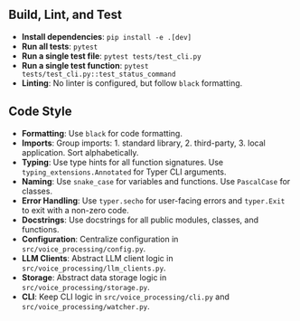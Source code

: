 ## Build, Lint, and Test

- **Install dependencies**: `pip install -e .[dev]`
- **Run all tests**: `pytest`
- **Run a single test file**: `pytest tests/test_cli.py`
- **Run a single test function**: `pytest tests/test_cli.py::test_status_command`
- **Linting**: No linter is configured, but follow `black` formatting.

## Code Style

- **Formatting**: Use `black` for code formatting.
- **Imports**: Group imports: 1. standard library, 2. third-party, 3. local application. Sort alphabetically.
- **Typing**: Use type hints for all function signatures. Use `typing_extensions.Annotated` for Typer CLI arguments.
- **Naming**: Use `snake_case` for variables and functions. Use `PascalCase` for classes.
- **Error Handling**: Use `typer.secho` for user-facing errors and `typer.Exit` to exit with a non-zero code.
- **Docstrings**: Use docstrings for all public modules, classes, and functions.
- **Configuration**: Centralize configuration in `src/voice_processing/config.py`.
- **LLM Clients**: Abstract LLM client logic in `src/voice_processing/llm_clients.py`.
- **Storage**: Abstract data storage logic in `src/voice_processing/storage.py`.
- **CLI**: Keep CLI logic in `src/voice_processing/cli.py` and `src/voice_processing/watcher.py`.
